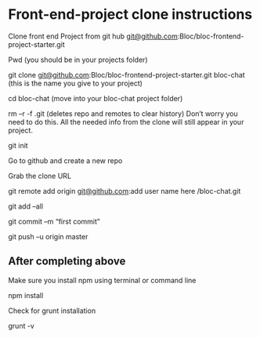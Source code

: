 # Front-end-project clone instructions

Clone front end Project from git hub     git@github.com:Bloc/bloc-frontend-project-starter.git

Pwd  (you should be in your projects folder)

git clone     git@github.com:Bloc/bloc-frontend-project-starter.git bloc-chat (this is the name you give to your project)

cd bloc-chat (move into your bloc-chat project folder)

rm –r -f .git   (deletes repo and remotes to clear history) Don’t worry you need to do this. All the needed info from the clone will still appear in your project. 

git init 

Go to github and create a new repo

Grab the clone URL 

git remote add origin git@github.com:add user name here /bloc-chat.git 

git add –all

git commit –m “first commit”

git push –u origin master


## After completing above

Make sure you install npm using terminal or command line

npm install

Check for grunt installation

grunt -v


